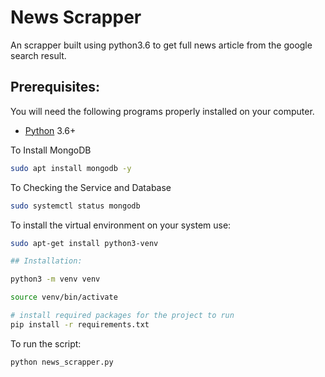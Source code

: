 # News Scrapper

An scrapper built using python3.6 to get full news article from the google search result.

## Prerequisites:

You will need the following programs properly installed on your computer.

* [Python](https://www.python.org/) 3.6+

To Install MongoDB
```bash
sudo apt install mongodb -y
```

To Checking the Service and Database
```bash
sudo systemctl status mongodb
```

To install the virtual environment on your system use:

```bash
sudo apt-get install python3-venv

## Installation:

python3 -m venv venv

source venv/bin/activate

# install required packages for the project to run
pip install -r requirements.txt
```
To run the script:
```bash
python news_scrapper.py
```




